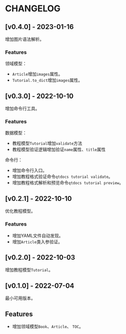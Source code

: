 # CHANGELOG

## [v0.4.0] - 2023-01-16

增加图片语法解析。

### Features

领域模型：
- `Article`增加`images`属性。
- `Tutorial.to_dict`增加`images`属性。

## [v0.3.0] - 2022-10-10

增加命令行工具。

### Features

数据模型：
- 教程模型`Tutorial`增加`validate`方法
- 教程模型验证逻辑增加验证`name`属性、`title`属性

命令行：
- 增加命令行入口。
- 增加教程格式验证命令`qtdocs tutorial validate`。
- 增加教程格式解析和预览命令`qtdocs tutorial preview`。

## [v0.2.1] - 2022-10-10

优化教程模型。

### Features

- 增加YAML文件自动发现。
- 增加`Article`类入参验证。

## [v0.2.0] - 2022-10-03

增加教程模型`Tutorial`。

## [v0.1.0] - 2022-07-04

最小可用版本。

## Features

- 增加领域模型`Book`、`Article`、 `TOC`。